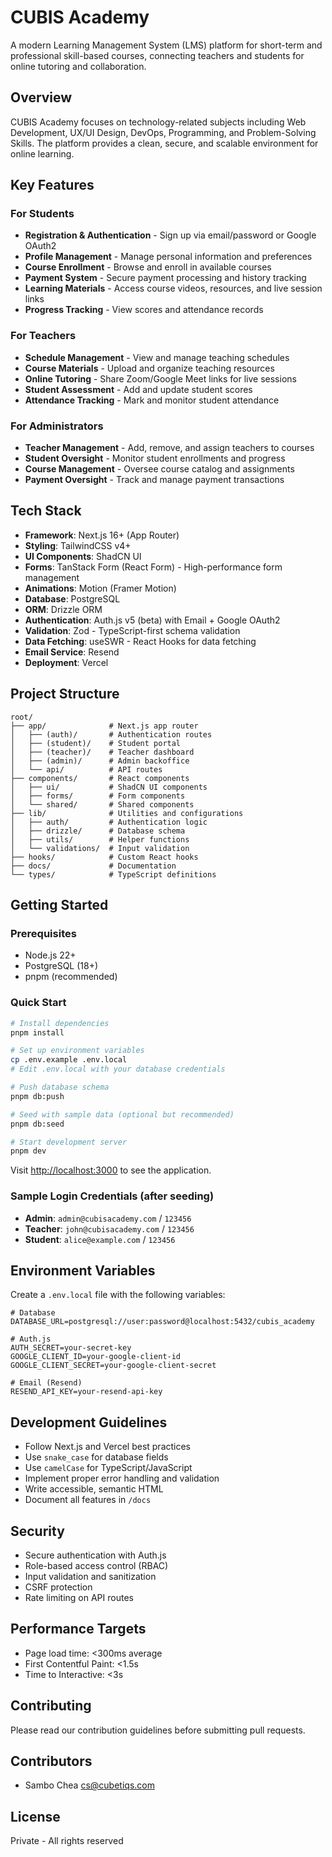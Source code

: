 # CUBIS Academy

A modern Learning Management System (LMS) platform for short-term and professional skill-based courses, connecting teachers and students for online tutoring and collaboration.

## Overview

CUBIS Academy focuses on technology-related subjects including Web Development, UX/UI Design, DevOps, Programming, and Problem-Solving Skills. The platform provides a clean, secure, and scalable environment for online learning.

## Key Features

### For Students
- **Registration & Authentication** - Sign up via email/password or Google OAuth2
- **Profile Management** - Manage personal information and preferences
- **Course Enrollment** - Browse and enroll in available courses
- **Payment System** - Secure payment processing and history tracking
- **Learning Materials** - Access course videos, resources, and live session links
- **Progress Tracking** - View scores and attendance records

### For Teachers
- **Schedule Management** - View and manage teaching schedules
- **Course Materials** - Upload and organize teaching resources
- **Online Tutoring** - Share Zoom/Google Meet links for live sessions
- **Student Assessment** - Add and update student scores
- **Attendance Tracking** - Mark and monitor student attendance

### For Administrators
- **Teacher Management** - Add, remove, and assign teachers to courses
- **Student Oversight** - Monitor student enrollments and progress
- **Course Management** - Oversee course catalog and assignments
- **Payment Oversight** - Track and manage payment transactions

## Tech Stack

- **Framework**: Next.js 16+ (App Router)
- **Styling**: TailwindCSS v4+
- **UI Components**: ShadCN UI
- **Forms**: TanStack Form (React Form) - High-performance form management
- **Animations**: Motion (Framer Motion)
- **Database**: PostgreSQL
- **ORM**: Drizzle ORM
- **Authentication**: Auth.js v5 (beta) with Email + Google OAuth2
- **Validation**: Zod - TypeScript-first schema validation
- **Data Fetching**: useSWR - React Hooks for data fetching
- **Email Service**: Resend
- **Deployment**: Vercel

## Project Structure

```
root/
├── app/              # Next.js app router
│   ├── (auth)/       # Authentication routes
│   ├── (student)/    # Student portal
│   ├── (teacher)/    # Teacher dashboard
│   ├── (admin)/      # Admin backoffice
│   └── api/          # API routes
├── components/       # React components
│   ├── ui/           # ShadCN UI components
│   ├── forms/        # Form components
│   └── shared/       # Shared components
├── lib/              # Utilities and configurations
│   ├── auth/         # Authentication logic
│   ├── drizzle/      # Database schema
│   ├── utils/        # Helper functions
│   └── validations/  # Input validation
├── hooks/            # Custom React hooks
├── docs/             # Documentation
└── types/            # TypeScript definitions
```

## Getting Started

### Prerequisites
- Node.js 22+
- PostgreSQL (18+)
- pnpm (recommended)

### Quick Start

```bash
# Install dependencies
pnpm install

# Set up environment variables
cp .env.example .env.local
# Edit .env.local with your database credentials

# Push database schema
pnpm db:push

# Seed with sample data (optional but recommended)
pnpm db:seed

# Start development server
pnpm dev
```

Visit [http://localhost:3000](http://localhost:3000) to see the application.

### Sample Login Credentials (after seeding)
- **Admin**: `admin@cubisacademy.com` / `123456`
- **Teacher**: `john@cubisacademy.com` / `123456`
- **Student**: `alice@example.com` / `123456`

## Environment Variables

Create a `.env.local` file with the following variables:

```env
# Database
DATABASE_URL=postgresql://user:password@localhost:5432/cubis_academy

# Auth.js
AUTH_SECRET=your-secret-key
GOOGLE_CLIENT_ID=your-google-client-id
GOOGLE_CLIENT_SECRET=your-google-client-secret

# Email (Resend)
RESEND_API_KEY=your-resend-api-key
```

## Development Guidelines

- Follow Next.js and Vercel best practices
- Use `snake_case` for database fields
- Use `camelCase` for TypeScript/JavaScript
- Implement proper error handling and validation
- Write accessible, semantic HTML
- Document all features in `/docs`

## Security

- Secure authentication with Auth.js
- Role-based access control (RBAC)
- Input validation and sanitization
- CSRF protection
- Rate limiting on API routes

## Performance Targets

- Page load time: <300ms average
- First Contentful Paint: <1.5s
- Time to Interactive: <3s

## Contributing

Please read our contribution guidelines before submitting pull requests.

## Contributors

- Sambo Chea <cs@cubetiqs.com>

## License

Private - All rights reserved
